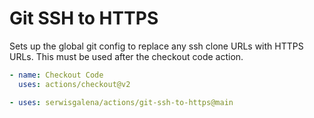 # Git SSH to HTTPS

Sets up the global git config to replace any ssh clone URLs with HTTPS URLs. This must be used after the checkout code action.

```yaml
- name: Checkout Code
  uses: actions/checkout@v2

- uses: serwisgalena/actions/git-ssh-to-https@main
```
